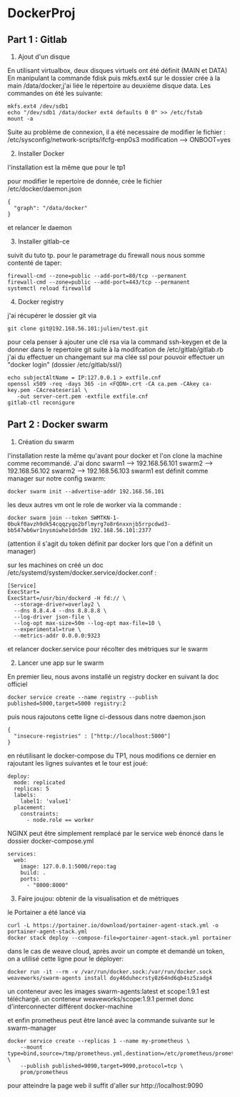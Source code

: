 # DockerProj

## Part 1 : Gitlab

1. Ajout d'un disque

En utilisant virtualbox, deux disques virtuels ont été définit (MAIN et DATA)
En manipulant la commande fdisk puis mkfs.ext4 sur le dossier crée à la main /data/docker,j'ai liée le répertoire au deuxième disque data.
Les commandes on été les suivante:
```
mkfs.ext4 /dev/sdb1
echo "/dev/sdb1 /data/docker ext4 defaults 0 0" >> /etc/fstab
mount -a
```
Suite au problème de connexion, il a été necessaire de modifier le fichier : /etc/sysconfig/network-scripts/ifcfg-enp0s3
modification --> ONBOOT=yes

2. Installer Docker

l'installation est la même que pour le tp1

pour modifier le repertoire de donnée, crée le fichier /etc/docker/daemon.json
```
{
  "graph": "/data/docker"
}
```
et relancer le daemon

3. Installer gitlab-ce

suivit du tuto tp.
pour le parametrage du firewall nous nous somme contenté de taper:
```
firewall-cmd --zone=public --add-port=80/tcp --permanent
firewall-cmd --zone=public --add-port=443/tcp --permanent
systemctl reload firewalld
```

4. Docker registry

j'ai récupérer le dossier git via
```
git clone git@192.168.56.101:julien/test.git
```
pour cela penser à ajouter une clé rsa via la command ssh-keygen et de la donner dans le repertoire git
suite à la modifcation de /etc/gitlab/gitlab.rb j'ai du effectuer un changemant sur ma clée ssl pour pouvoir effectuer un "docker login" (dossier /etc/gitlab/ssl/)
```
echo subjectAltName = IP:127.0.0.1 > extfile.cnf
openssl x509 -req -days 365 -in <FQDN>.crt -CA ca.pem -CAkey ca-key.pem -CAcreateserial \
   -out server-cert.pem -extfile extfile.cnf
gitlab-ctl reconigure
```
## Part 2 : Docker swarm

1. Création du swarm

l'installation reste la même qu'avant pour docker et l'on clone la machine comme recommandé.
J'ai donc swarm1 --> 192.168.56.101
          swarm2 --> 192.168.56.102
          swarm2 --> 192.168.56.103
swarm1 est définit comme manager sur notre config swarm:
```
docker swarm init --advertise-addr 192.168.56.101
```
les deux autres vm ont le role de worker via la commande :
```
docker swarm join --token SWMTKN-1-0bukf0avzh9dk54cqqzyqo2bflmyrg7o8r6nxxnjb5rrpcdwd3-bb547wb6wr1nysmiwhe1dn5dm 192.168.56.101:2377
```
(attention il s'agit du token définit par docker lors que l'on a définit un manager)

sur les machines on créé un doc /etc/systemd/system/docker.service/docker.conf  :
```
[Service]
ExecStart=
ExecStart=/usr/bin/dockerd -H fd:// \
  --storage-driver=overlay2 \
  --dns 8.8.4.4 --dns 8.8.8.8 \
  --log-driver json-file \
  --log-opt max-size=50m --log-opt max-file=10 \
  --experimental=true \
  --metrics-addr 0.0.0.0:9323
```
et relancer docker.service pour récolter des métriques sur le swarm

2. Lancer une app sur le swarm

En premier lieu, nous avons installé un registry docker en suivant la doc officiel
```
docker service create --name registry --publish published=5000,target=5000 registry:2
```
puis nous rajoutons cette ligne ci-dessous dans notre daemon.json
```
{
  "insecure-registries" : ["http://localhost:5000"]
}
```
en réutilisant le docker-compose du TP1, nous modifions ce dernier en rajoutant les lignes suivantes et le tour est joué:
```
deploy:
  mode: replicated
  replicas: 5
  labels:
    label1: 'value1'
  placement:
    constraints:
      - node.role == worker
```

NGINX peut être simplement remplacé par le service web énoncé dans le dossier docker-compose.yml
```
services:
  web:
    image: 127.0.0.1:5000/repo:tag
    build: .
    ports:
      - "8000:8000"
```

3. Faire joujou: obtenir de la visualisation et de métriques

le Portainer a été lancé via
```
curl -L https://portainer.io/download/portainer-agent-stack.yml -o portainer-agent-stack.yml
docker stack deploy --compose-file=portainer-agent-stack.yml portainer
```

dans le cas de weave cloud, après avoir un compte et demandé un token, on a utilisé cette ligne pour le déployer:
```
docker run -it --rm -v /var/run/docker.sock:/var/run/docker.sock weaveworks/swarm-agents install doy46duhecrsty8z64nd6qb4sz5zadg4
```
un conteneur avec les images swarm-agents:latest et scope:1.9.1 est téléchargé. un conteneur weaveworks/scope:1.9.1 permet donc d'interconnecter différent docker-machine

et enfin prometheus peut être lancé avec la commande suivante sur le swarm-manager
```
docker service create --replicas 1 --name my-prometheus \
    --mount type=bind,source=/tmp/prometheus.yml,destination=/etc/prometheus/prometheus.yml \
    --publish published=9090,target=9090,protocol=tcp \
    prom/prometheus
```
pour atteindre la page web il suffit d'aller sur http://localhost:9090
